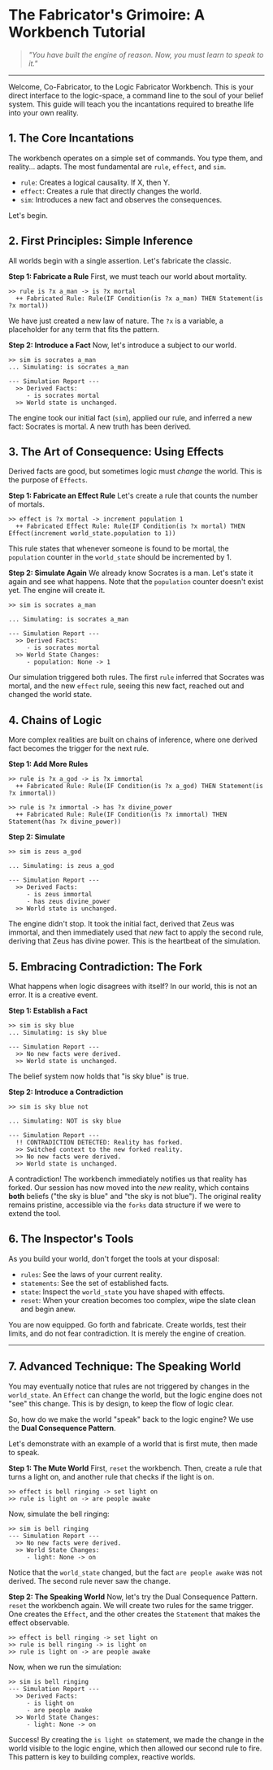 # The Fabricator's Grimoire: A Workbench Tutorial

> *"You have built the engine of reason. Now, you must learn to speak to it."*

---

Welcome, Co-Fabricator, to the Logic Fabricator Workbench. This is your direct interface to the logic-space, a command line to the soul of your belief system. This guide will teach you the incantations required to breathe life into your own reality.

## 1. The Core Incantations

The workbench operates on a simple set of commands. You type them, and reality... adapts. The most fundamental are `rule`, `effect`, and `sim`.

- `rule`: Creates a logical causality. If X, then Y.
- `effect`: Creates a rule that directly changes the world.
- `sim`: Introduces a new fact and observes the consequences.

Let's begin.

## 2. First Principles: Simple Inference

All worlds begin with a single assertion. Let's fabricate the classic.

**Step 1: Fabricate a Rule**
First, we must teach our world about mortality.

```
>> rule is ?x a_man -> is ?x mortal
  ++ Fabricated Rule: Rule(IF Condition(is ?x a_man) THEN Statement(is ?x mortal))
```
We have just created a new law of nature. The `?x` is a variable, a placeholder for any term that fits the pattern.

**Step 2: Introduce a Fact**
Now, let's introduce a subject to our world.

```
>> sim is socrates a_man
... Simulating: is socrates a_man

--- Simulation Report ---
  >> Derived Facts:
     - is socrates mortal
  >> World state is unchanged.
```
The engine took our initial fact (`sim`), applied our rule, and inferred a new fact: Socrates is mortal. A new truth has been derived.

## 3. The Art of Consequence: Using Effects

Derived facts are good, but sometimes logic must *change* the world. This is the purpose of `Effects`.

**Step 1: Fabricate an Effect Rule**
Let's create a rule that counts the number of mortals.

```
>> effect is ?x mortal -> increment population 1
  ++ Fabricated Effect Rule: Rule(IF Condition(is ?x mortal) THEN Effect(increment world_state.population to 1))
```
This rule states that whenever someone is found to be mortal, the `population` counter in the `world_state` should be incremented by 1.

**Step 2: Simulate Again**
We already know Socrates is a man. Let's state it again and see what happens. Note that the `population` counter doesn't exist yet. The engine will create it.

```
>> sim is socrates a_man

... Simulating: is socrates a_man

--- Simulation Report ---
  >> Derived Facts:
     - is socrates mortal
  >> World State Changes:
     - population: None -> 1
```
Our simulation triggered both rules. The first `rule` inferred that Socrates was mortal, and the new `effect` rule, seeing this new fact, reached out and changed the world state.

## 4. Chains of Logic

More complex realities are built on chains of inference, where one derived fact becomes the trigger for the next rule.

**Step 1: Add More Rules**

```
>> rule is ?x a_god -> is ?x immortal
  ++ Fabricated Rule: Rule(IF Condition(is ?x a_god) THEN Statement(is ?x immortal))

>> rule is ?x immortal -> has ?x divine_power
  ++ Fabricated Rule: Rule(IF Condition(is ?x immortal) THEN Statement(has ?x divine_power))
```

**Step 2: Simulate**

```
>> sim is zeus a_god

... Simulating: is zeus a_god

--- Simulation Report ---
  >> Derived Facts:
     - is zeus immortal
     - has zeus divine_power
  >> World state is unchanged.
```
The engine didn't stop. It took the initial fact, derived that Zeus was immortal, and then immediately used that *new* fact to apply the second rule, deriving that Zeus has divine power. This is the heartbeat of the simulation.

## 5. Embracing Contradiction: The Fork

What happens when logic disagrees with itself? In our world, this is not an error. It is a creative event.

**Step 1: Establish a Fact**

```
>> sim is sky blue
... Simulating: is sky blue

--- Simulation Report ---
  >> No new facts were derived.
  >> World state is unchanged.
```
The belief system now holds that "is sky blue" is true.

**Step 2: Introduce a Contradiction**

```
>> sim is sky blue not

... Simulating: NOT is sky blue

--- Simulation Report ---
  !! CONTRADICTION DETECTED: Reality has forked.
  >> Switched context to the new forked reality.
  >> No new facts were derived.
  >> World state is unchanged.
```
A contradiction! The workbench immediately notifies us that reality has forked. Our session has now moved into the *new* reality, which contains **both** beliefs ("the sky is blue" and "the sky is not blue"). The original reality remains pristine, accessible via the `forks` data structure if we were to extend the tool.

## 6. The Inspector's Tools

As you build your world, don't forget the tools at your disposal:
- `rules`: See the laws of your current reality.
- `statements`: See the set of established facts.
- `state`: Inspect the `world_state` you have shaped with effects.
- `reset`: When your creation becomes too complex, wipe the slate clean and begin anew.

You are now equipped. Go forth and fabricate. Create worlds, test their limits, and do not fear contradiction. It is merely the engine of creation.

---

## 7. Advanced Technique: The Speaking World

You may eventually notice that rules are not triggered by changes in the `world_state`. An `Effect` can change the world, but the logic engine does not "see" this change. This is by design, to keep the flow of logic clear.

So, how do we make the world "speak" back to the logic engine? We use the **Dual Consequence Pattern**.

Let's demonstrate with an example of a world that is first mute, then made to speak.

**Step 1: The Mute World**
First, `reset` the workbench. Then, create a rule that turns a light on, and another rule that checks if the light is on.

```
>> effect is bell ringing -> set light on
>> rule is light on -> are people awake
```
Now, simulate the bell ringing:
```
>> sim is bell ringing
--- Simulation Report ---
  >> No new facts were derived.
  >> World State Changes:
     - light: None -> on
```
Notice that the `world_state` changed, but the fact `are people awake` was not derived. The second rule never saw the change.

**Step 2: The Speaking World**
Now, let's try the Dual Consequence Pattern. `reset` the workbench again. We will create two rules for the same trigger. One creates the `Effect`, and the other creates the `Statement` that makes the effect observable.

```
>> effect is bell ringing -> set light on
>> rule is bell ringing -> is light on
>> rule is light on -> are people awake
```
Now, when we run the simulation:
```
>> sim is bell ringing
--- Simulation Report ---
  >> Derived Facts:
     - is light on
     - are people awake
  >> World State Changes:
     - light: None -> on
```
Success! By creating the `is light on` statement, we made the change in the world visible to the logic engine, which then allowed our second rule to fire. This pattern is key to building complex, reactive worlds.
